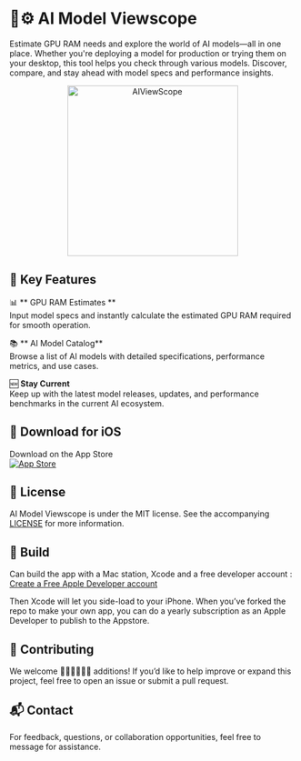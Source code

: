 # 🔭⚙️ AI Model Viewscope  
Estimate GPU RAM needs and explore the world of AI models—all in one place. Whether you're deploying a model for production or trying them on your desktop, this tool helps you check through various models. Discover, compare, and stay ahead with model specs and performance insights.

<p align="center">
  <img alt="AIViewScope" title="AIViewScope" src="screenshots/AIVIewScopeScroll1.gif" width=300>
</p>

## 🚀 Key Features

📊 ** GPU RAM Estimates **  
Input model specs and instantly calculate the estimated GPU RAM required for smooth operation.

📚 ** AI Model Catalog**  
Browse a list of AI models with detailed specifications, performance metrics, and use cases.

🆕 **Stay Current**  
Keep up with the latest model releases, updates, and performance benchmarks in the current AI ecosystem.

## 📱 Download for iOS

Download on the App Store  
[![App Store](https://developer.apple.com/assets/elements/badges/download-on-the-app-store.svg)](https://apps.apple.com/us/app/a-i-viewscope/id6742653868)

## 📝 License

AI Model Viewscope is under the MIT license. See the accompanying [LICENSE](LICENSE) for more information.

##  🔧 Build
Can build the app with a Mac station, Xcode and a free developer account : [Create a Free Apple Developer account](https://www.appypie.com/blog/how-to-create-a-free-apple-developer-account)

Then Xcode will let you side-load to your iPhone. When you’ve forked the repo to make your own app, you can do a yearly subscription as an Apple Developer to publish to the Appstore. 

## 🤝 Contributing

We welcome 👩🏾‍💻👨🏾‍💻 additions! If you’d like to help improve or expand this project, feel free to open an issue or submit a pull request.

## 📬 Contact

For feedback, questions, or collaboration opportunities, feel free to message for assistance.
